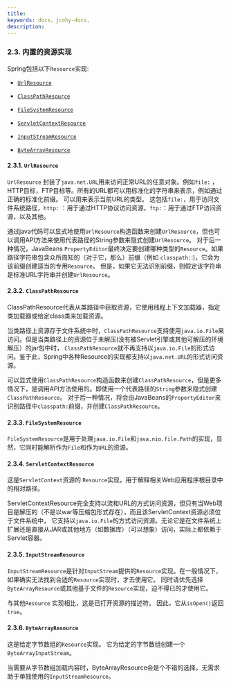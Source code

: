 ```yaml
---
title: 
keywords: docs，jcohy-docs,
description: 
---
```


### [](#resources-implementations)2.3. 内置的资源实现

Spring包括以下`Resource`实现:

*   [`UrlResource`](#resources-implementations-urlresource)

*   [`ClassPathResource`](#resources-implementations-classpathresource)

*   [`FileSystemResource`](#resources-implementations-filesystemresource)

*   [`ServletContextResource`](#resources-implementations-servletcontextresource)

*   [`InputStreamResource`](#resources-implementations-inputstreamresource)

*   [`ByteArrayResource`](#resources-implementations-bytearrayresource)


<a id="resources-implementations-urlresource"></a>

#### [](#resources-implementations-urlresource)2.3.1. `UrlResource`

`UrlResource` 封装了`java.net.URL`用来访问正常URL的任意对象。例如`file:` ，HTTP目标，FTP目标等。所有的URL都可以用标准化的字符串来表示，例如通过正确的标准化前缀。 可以用来表示当前URL的类型。 这包括`file:`，用于访问文件系统路径，`http:` ：用于通过HTTP协议访问资源，`ftp:`：用于通过FTP访问资源，以及其他。

通过java代码可以显式地使用`UrlResource`构造函数来创建`UrlResource`，但也可以调用API方法来使用代表路径的String参数来隐式创建`UrlResource`。 对于后一种情况，JavaBeans `PropertyEditor`最终决定要创建哪种类型的`Resource`。如果路径字符串包含众所周知的（对于它，那么）前缀（例如 `classpath:`:)，它会为该前缀创建适当的专用`Resource`。 但是，如果它无法识别前缀，则假定该字符串是标准URL字符串并创建`UrlResource`。

<a id="resources-implementations-classpathresource"></a>

#### [](#resources-implementations-classpathresource)2.3.2. `ClassPathResource`

ClassPathResource代表从类路径中获取资源，它使用线程上下文加载器，指定类加载器或给定class类来加载资源。

当类路径上资源存于文件系统中时，`ClassPathResource`支持使用`java.io.File`来访问。但是当类路径上的资源位于未解压(没有被Servlet引擎或其他可解压的环境解压）的jar包中时， `ClassPathResource`就不再支持以`java.io.File`的形式访问。鉴于此，Spring中各种Resource的实现都支持以`java.net.URL`的形式访问资源。

可以显式使用`ClassPathResource`构造函数来创建`ClassPathResource`，但是更多情况下，是调用API方法使用的。即使用一个代表路径的`String`参数来隐式创建`ClassPathResource`。 对于后一种情况，将会由JavaBeans的`PropertyEditor`来识别路径中`classpath:`前缀，并创建`ClassPathResource`。

<a id="resources-implementations-filesystemresource"></a>

#### [](#resources-implementations-filesystemresource)2.3.3. `FileSystemResource`

`FileSystemResource`是用于处理`java.io.File`和`java.nio.file.Path`的实现，显然，它同时能解析作为`File`和作为`URL`的资源。

<a id="resources-implementations-servletcontextresource"></a>

#### [](#resources-implementations-servletcontextresource)2.3.4. `ServletContextResource`

这是`ServletContext`资源的 `Resource`实现，用于解释相关Web应用程序根目录中的相对路径。

ServletContextResource完全支持以流和URL的方式访问资源，但只有当Web项目是解压的（不是以war等压缩包形式存在），而且该ServletContext资源必须位于文件系统中， 它支持以`java.io.File`的方式访问资源。无论它是在文件系统上扩展还是直接从JAR或其他地方（如数据库）（可以想象）访问，实际上都依赖于Servlet容器。

<a id="resources-implementations-inputstreamresource"></a>

#### [](#resources-implementations-inputstreamresource)2.3.5. `InputStreamResource`

`InputStreamResource`是针对`InputStream`提供的`Resource`实现。在一般情况下，如果确实无法找到合适的`Resource`实现时，才去使用它。 同时请优先选择`ByteArrayResource`或其他基于文件的`Resource`实现，迫不得已的才使用它。

与其他`Resource` 实现相比，这是已打开资源的描述符。 因此，它从`isOpen()`返回`true`。

<a id="resources-implementations-bytearrayresource"></a>

#### [](#resources-implementations-bytearrayresource)2.3.6. `ByteArrayResource`

这是给定字节数组的`Resource`实现。 它为给定的字节数组创建一个`ByteArrayInputStream`。

当需要从字节数组加载内容时，ByteArrayResource会是个不错的选择，无需求助于单独使用的`InputStreamResource`。
